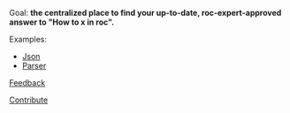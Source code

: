 
Goal: **the centralized place to find your up-to-date, roc-expert-approved answer to "How to x in roc".**

Examples:
- [Json](/json-basic/README.html)
- [Parser](/parser-basic/README.html)

[Feedback](https://github.com/roc-lang/examples/issues/new)

[Contribute](https://github.com/roc-lang/examples)
